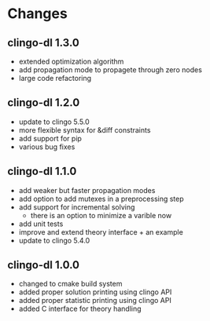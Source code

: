 # Changes

## clingo-dl 1.3.0
  * extended optimization algorithm
  * add propagation mode to propagete through zero nodes
  * large code refactoring

## clingo-dl 1.2.0
  * update to clingo 5.5.0
  * more flexible syntax for &diff constraints
  * add support for pip
  * various bug fixes

## clingo-dl 1.1.0
  * add weaker but faster propagation modes
  * add option to add mutexes in a preprocessing step
  * add support for incremental solving
    * there is an option to minimize a varible now
  * add unit tests
  * improve and extend theory interface + an example
  * update to clingo 5.4.0

## clingo-dl 1.0.0
  * changed to cmake build system
  * added proper solution printing using clingo API
  * added proper statistic printing using clingo API
  * added C interface for theory handling
